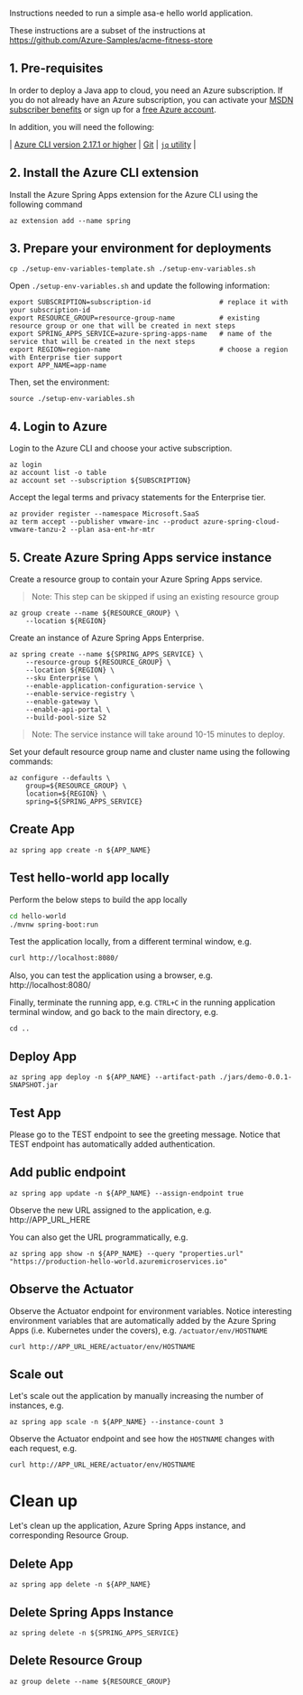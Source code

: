 Instructions needed to run a simple asa-e hello world application. 

These instructions are a subset of the instructions at https://github.com/Azure-Samples/acme-fitness-store

## 1. Pre-requisites

In order to deploy a Java app to cloud, you need
an Azure subscription. If you do not already have an Azure
subscription, you can activate your
[MSDN subscriber benefits](https://azure.microsoft.com/pricing/member-offers/msdn-benefits-details/)
or sign up for a
[free Azure account]((https://azure.microsoft.com/free/)).

In addition, you will need the following:

| [Azure CLI version 2.17.1 or higher](https://docs.microsoft.com/cli/azure/install-azure-cli?view=azure-cli-latest)
| [Git](https://git-scm.com/)
| [`jq` utility](https://stedolan.github.io/jq/download/)
|

## 2. Install the Azure CLI extension

Install the Azure Spring Apps extension for the Azure CLI using the following command

```shell
az extension add --name spring
```

## 3. Prepare your environment for deployments

```shell
cp ./setup-env-variables-template.sh ./setup-env-variables.sh
```

Open `./setup-env-variables.sh` and update the following information:

```shell
export SUBSCRIPTION=subscription-id                 # replace it with your subscription-id
export RESOURCE_GROUP=resource-group-name           # existing resource group or one that will be created in next steps
export SPRING_APPS_SERVICE=azure-spring-apps-name   # name of the service that will be created in the next steps
export REGION=region-name                           # choose a region with Enterprise tier support
export APP_NAME=app-name
```

Then, set the environment:

```shell
source ./setup-env-variables.sh
```

## 4. Login to Azure

Login to the Azure CLI and choose your active subscription. 

```shell
az login
az account list -o table
az account set --subscription ${SUBSCRIPTION}
```

Accept the legal terms and privacy statements for the Enterprise tier.

```shell
az provider register --namespace Microsoft.SaaS
az term accept --publisher vmware-inc --product azure-spring-cloud-vmware-tanzu-2 --plan asa-ent-hr-mtr
```

## 5. Create Azure Spring Apps service instance

Create a resource group to contain your Azure Spring Apps service.

> Note: This step can be skipped if using an existing resource group

```shell
az group create --name ${RESOURCE_GROUP} \
    --location ${REGION}
```

Create an instance of Azure Spring Apps Enterprise.

```shell
az spring create --name ${SPRING_APPS_SERVICE} \
    --resource-group ${RESOURCE_GROUP} \
    --location ${REGION} \
    --sku Enterprise \
    --enable-application-configuration-service \
    --enable-service-registry \
    --enable-gateway \
    --enable-api-portal \
    --build-pool-size S2 
```

> Note: The service instance will take around 10-15 minutes to deploy.

Set your default resource group name and cluster name using the following commands:

```shell
az configure --defaults \
    group=${RESOURCE_GROUP} \
    location=${REGION} \
    spring=${SPRING_APPS_SERVICE}
```

## Create App
```shell
az spring app create -n ${APP_NAME}
```
## Test hello-world app locally
Perform the below steps to build the app locally

```bash
cd hello-world
./mvnw spring-boot:run
```

Test the application locally, from a different terminal window, e.g.
```bash
curl http://localhost:8080/
```

Also, you can test the application using a browser, e.g. http://localhost:8080/

Finally, terminate the running app, e.g. `CTRL+C` in the running application terminal window, and go back to the main directory, e.g. 

```shell
cd ..
```

## Deploy App
```shell
az spring app deploy -n ${APP_NAME} --artifact-path ./jars/demo-0.0.1-SNAPSHOT.jar
```

## Test App
Please go to the TEST endpoint to see the greeting message. Notice that TEST endpoint has automatically added authentication. 

## Add public endpoint
```shell
az spring app update -n ${APP_NAME} --assign-endpoint true
```

Observe the new URL assigned to the application, e.g. http://APP_URL_HERE

You can also get the URL programmatically, e.g.
```shell
az spring app show -n ${APP_NAME} --query "properties.url"
"https://production-hello-world.azuremicroservices.io"
```


## Observe the Actuator
Observe the Actuator endpoint for environment variables. Notice interesting environment variables that are automatically added by the Azure Spring Apps (i.e. Kubernetes under the covers), e.g. `/actuator/env/HOSTNAME`

```shell
curl http://APP_URL_HERE/actuator/env/HOSTNAME
```

## Scale out
Let's scale out the application by manually increasing the number of instances, e.g. 

```shell
az spring app scale -n ${APP_NAME} --instance-count 3
```

Observe the Actuator endpoint and see how the `HOSTNAME` changes with each request, e.g.
```shell
curl http://APP_URL_HERE/actuator/env/HOSTNAME
```

# Clean up
Let's clean up the application, Azure Spring Apps instance, and corresponding Resource Group.

## Delete App
```shell
az spring app delete -n ${APP_NAME}
```

## Delete Spring Apps Instance
```shell
az spring delete -n ${SPRING_APPS_SERVICE}
```

## Delete Resource Group
```shell
az group delete --name ${RESOURCE_GROUP}
```
